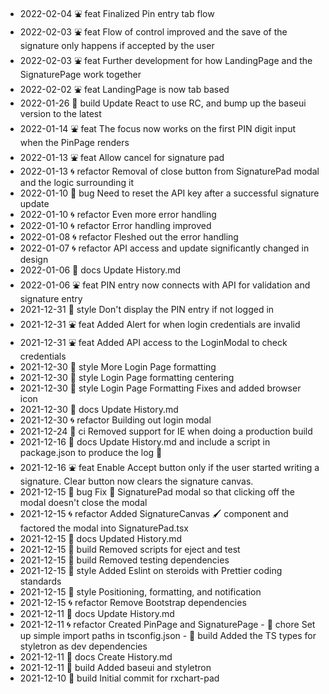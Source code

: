 * 2022-02-04   ⛲ feat Finalized Pin entry tab flow
* 2022-02-03   ⛲ feat Flow of control improved and the save of the signature only happens if accepted by the user
* 2022-02-03   ⛲ feat Further development for how LandingPage and the SignaturePage work together
* 2022-02-02   ⛲ feat LandingPage is now tab based
* 2022-01-26   👷 build Update React to use RC, and bump up the baseui version to the latest
* 2022-01-14   ⛲ feat The focus now works on the first PIN digit input when the PinPage renders
* 2022-01-13   ⛲ feat Allow cancel for signature pad
* 2022-01-13   🌀 refactor Removal of close button from SignaturePad modal and the logic surrounding it
* 2022-01-10   🐛 bug Need to reset the API key after a successful signature update
* 2022-01-10   🌀 refactor Even more error handling
* 2022-01-10   🌀 refactor Error handling improved
* 2022-01-08   🌀 refactor Fleshed out the error handling
* 2022-01-07   🌀 refactor API access and update significantly changed in design
* 2022-01-06   📓 docs Update History.md
* 2022-01-06   ⛲ feat PIN entry now connects with API for validation and signature entry
* 2021-12-31   👗 style Don't display the PIN entry if not logged in
* 2021-12-31   ⛲ feat Added Alert for when login credentials are invalid
* 2021-12-31   ⛲ feat Added API access to the LoginModal to check credentials
* 2021-12-30   👗 style More Login Page formatting
* 2021-12-30   👗 style Login Page formatting centering
* 2021-12-30   👗 style Login Page Formatting Fixes and added browser icon
* 2021-12-30   📓 docs Update History.md
* 2021-12-30   🌀 refactor Building out login modal
* 2021-12-24   🌊 ci Removed support for IE when doing a production build
* 2021-12-16   📓 docs Update History.md and include a script in package.json to produce the log 🧻
* 2021-12-16   ⛲ feat Enable Accept button only if the user started writing a signature. Clear button now clears the signature canvas.
* 2021-12-15   🐛 bug Fix 🔧 SignaturePad modal so that clicking off the modal doesn't close the modal
* 2021-12-15   🌀 refactor Added SignatureCanvas 🖌 component and factored the modal into SignaturePad.tsx
* 2021-12-15   📓 docs Updated History.md
* 2021-12-15   👷 build Removed scripts for eject and test
* 2021-12-15   👷 build Removed testing dependencies
* 2021-12-15   👗 style Added Eslint on steroids with Prettier coding standards
* 2021-12-15   👗 style Positioning, formatting, and notification
* 2021-12-15   🌀 refactor Remove Bootstrap dependencies
* 2021-12-11   📓 docs Update History.md
* 2021-12-11   🌀 refactor Created PinPage and SignaturePage - 🧽 chore Set up simple import paths in tsconfig.json - 👷 build Added the TS types for styletron as dev dependencies
* 2021-12-11   📓 docs Create History.md
* 2021-12-11   👷 build Added baseui and styletron
* 2021-12-10   👷 build Initial commit for rxchart-pad
